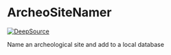 # ArcheoSiteNamer

[![DeepSource](https://static.deepsource.io/deepsource-badge-light-mini.svg)](https://deepsource.io/gh/DhruvaSambrani/ArcheoSiteNamer/?ref=repository-badge)

 Name an archeological site and add to a local database
